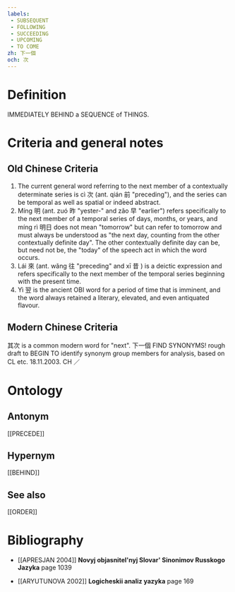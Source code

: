 ```yaml
---
labels: 
 - SUBSEQUENT
 - FOLLOWING
 - SUCCEEDING
 - UPCOMING
 - TO COME
zh: 下一個
och: 次
---
```


# Definition
IMMEDIATELY BEHIND a SEQUENCE of THINGS.
# Criteria and general notes
## Old Chinese Criteria
1. The current general word referring to the next member of a contextually determinate series is cì 次 (ant. qián 前 "preceding"), and the series can be temporal as well as spatial or indeed abstract.
2. Míng 明 (ant. zuó 昨 "yester-" and zǎo 早 "earlier") refers specifically to the next member of a temporal series of days, months, or years, and míng rì 明日 does not mean "tomorrow" but can refer to tomorrow and must always be understood as "the next day, counting from the other contextually definite day". The other contextually definite day can be, but need not be, the "today" of the speech act in which the word occurs.
3. Lái 來 (ant. wǎng 往 "preceding" and xī 昔 ) is a deictic expression and refers specifically to the next member of the temporal series beginning with the present time.
4. Yì 翌 is the ancient OBI word for a period of time that is imminent, and the word always retained a literary, elevated, and even antiquated flavour.
## Modern Chinese Criteria
其次 is a common modern word for "next".
下一個
FIND SYNONYMS!
rough draft to BEGIN TO identify synonym group members for analysis, based on CL etc. 18.11.2003. CH ／
# Ontology

## Antonym
[[PRECEDE]]
## Hypernym
[[BEHIND]]
## See also
[[ORDER]]
# Bibliography
- [[APRESJAN 2004]]
**Novyj objasnitel'nyj Slovar' Sinonimov Russkogo Jazyka** page 1039

- [[ARYUTUNOVA 2002]]
**Logicheskii analiz yazyka** page 169
